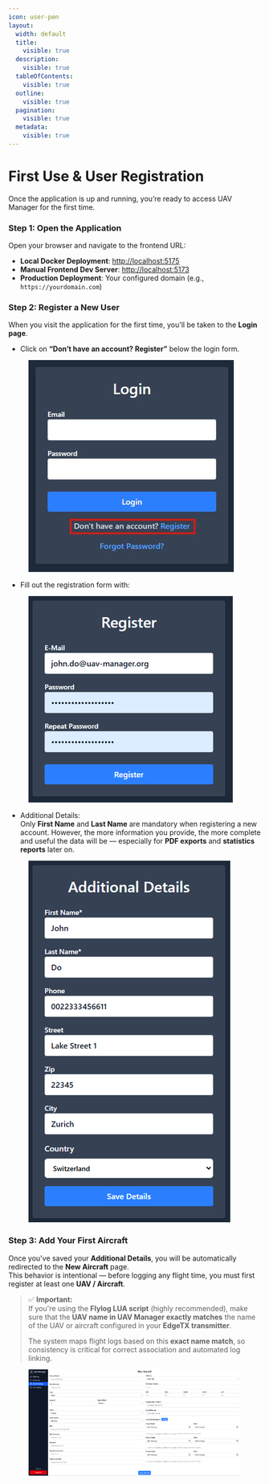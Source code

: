 ```yaml
---
icon: user-pen
layout:
  width: default
  title:
    visible: true
  description:
    visible: true
  tableOfContents:
    visible: true
  outline:
    visible: true
  pagination:
    visible: true
  metadata:
    visible: true
---
```


# First Use & User Registration

Once the application is up and running, you’re ready to access UAV Manager for the first time.

### Step 1: Open the Application

Open your browser and navigate to the frontend URL:

* **Local Docker Deployment**: [http://localhost:5175](http://localhost:5175)
* **Manual Frontend Dev Server**: [http://localhost:5173](http://localhost:5173)
* **Production Deployment**: Your configured domain (e.g., `https://yourdomain.com`)

### Step 2: Register a New User

When you visit the application for the first time, you'll be taken to the **Login page**.

* Click on **“Don’t have an account? Register”** below the login form.

<figure><img src="../.gitbook/assets/login.jpeg" alt=""><figcaption></figcaption></figure>

* Fill out the registration form with:

<figure><img src="../.gitbook/assets/register.png" alt=""><figcaption></figcaption></figure>

* Additional Details:\
  Only **First Name** and **Last Name** are mandatory when registering a new account. However, the more information you provide, the more complete and useful the data will be — especially for **PDF exports** and **statistics reports** later on.

<figure><img src="../.gitbook/assets/additional_details.png" alt=""><figcaption></figcaption></figure>

### Step 3: Add Your First Aircraft

Once you've saved your **Additional Details**, you will be automatically redirected to the **New Aircraft** page.\
This behavior is intentional — before logging any flight time, you must first register at least one **UAV / Aircraft**.

> ✅ **Important:**\
> If you're using the **Flylog LUA script** (highly recommended), make sure that the **UAV name in UAV Manager exactly matches** the name of the UAV or aircraft configured in your **EdgeTX transmitter**.
>
> The system maps flight logs based on this **exact name match**, so consistency is critical for correct association and automated log linking.

<figure><img src="../.gitbook/assets/New-Aircarft.png" alt=""><figcaption></figcaption></figure>
